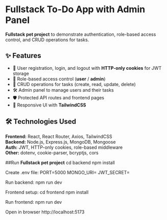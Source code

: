 # Fullstack To-Do App with Admin Panel

**Fullstack pet project** to demonstrate authentication, role-based access control, and CRUD operations for tasks.  

## ✨ Features
- 🔐 User registration, login, and logout with **HTTP-only cookies** for JWT storage  
- 👥 Role-based access control (**user** / **admin**)  
- 📝 CRUD operations for tasks (create, read, update, delete)  
- 🛠 Admin panel to manage users and their tasks  
- 🛡 Protected API routes and frontend pages  
- 📱 Responsive UI with **TailwindCSS**  

## 🛠 Technologies Used
**Frontend:** React, React Router, Axios, TailwindCSS  
**Backend:** Node.js, Express.js, MongoDB, Mongoose  
**Auth:** JWT, HTTP-only cookies, role-based middleware  
**Other:** dotenv, cookie-parser, bcryptjs, cors  

##Run
**Fullstack pet project** 
cd backend
npm install

Create .env file:
PORT=5000
MONGO_URI=<your-mongodb-uri>
JWT_SECRET=<your-secret-key>

Run backend:
npm run dev

Frontend setup:
cd frontend
npm install

Run frontend:
npm run dev

Open in browser
http://localhost:5173
